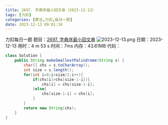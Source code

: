 ```yaml
---
title: 2697. 字典序最小回文串（2023-12-13）
tags: [力扣]
categories: [算法,力扣,每日一题]
date: 2023-12-13 09:01:34
---
```

力扣每日一题
题目：[2697. 字典序最小回文串](https://leetcode.cn/problems/lexicographically-smallest-palindrome/description/)
![2023-12-13.png](https://img.huangge1199.cn/halo/2023-12-13.png)
日期：2023-12-13
用时：4 m 53 s
时间：7ms
内存：43.61MB
代码：
```java
class Solution {
    public String makeSmallestPalindrome(String s) {
        char[] chs = s.toCharArray();
        int size = s.length();
        for(int i=0;i<size/2;i++){
            if(chs[i]>chs[size-1-i]){
                chs[i] = chs[size-1-i];
            }else{
                chs[size-1-i] = chs[i];
            }
        }
        return new String(chs);
    }
}
```